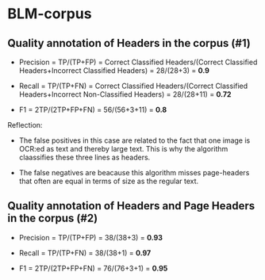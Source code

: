 # BLM-corpus

## Quality annotation of Headers in the corpus (#1)

* Precision = TP/(TP+FP) = Correct Classified Headers/(Correct Classified Headers+Incorrect Classified Headers) = 28/(28+3) = **0.9**

* Recall = TP/(TP+FN) = Correct Classified Headers/(Correct Classified Headers+Incorrect Non-Classified Headers) = 28/(28+11) = **0.72**

* F1 = 2TP/(2TP+FP+FN) = 56/(56+3+11) = **0.8**


Reflection:
* The false positives in this case are related to the fact that one image is OCR:ed as text and thereby large text. This is why the algorithm claassifies these three lines as headers. 

* The false negatives are beacause this algorithm misses page-headers that often are equal in terms of size as the regular text.



## Quality annotation of Headers and Page Headers in the corpus (#2)
* Precision = TP/(TP+FP) = 38/(38+3) = **0.93**

* Recall = TP/(TP+FN) = 38/(38+1) = **0.97**

* F1 = 2TP/(2TP+FP+FN) = 76/(76+3+1) = **0.95**
